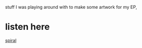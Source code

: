 stuff I was playing around with to make some artwork for my EP, 

# listen here
[spiral](https://soundcloud.com/amehmusic/sets/spiral?si=d16ae61137ba47d686e410d9e1825786&utm_source=clipboard&utm_medium=text&utm_campaign=social_sharing)

